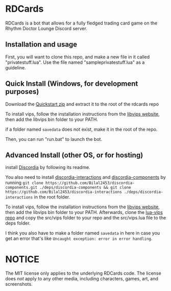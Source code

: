 # RDCards

RDCards is a bot that allows for a fully fledged trading card game on the Rhythm Doctor Lounge Discord server.

## Installation and usage

First, you will want to clone this repo, and make a new file in it called "privatestuff.lua". Use the file named "sampleprivatestuff.lua" as a guideline. 

## Quick Install (Windows, for development purposes)

Download the [Quickstart zip](https://cdn.discordapp.com/attachments/830582530045378563/1002600862356611152/quickstart.zip) and extract it to the root of the rdcards repo

To install vips, follow the installation instructions from the [libvips website](https://libvips.github.io/libvips/install.html), then add the libvips bin folder to your PATH. 

if a folder named `savedata` does not exist, make it in the root of the repo.

Then, you can run "run.bat" to launch the bot.

## Advanced Install (other OS, or for hosting)
install [Discordia](https://github.com/SinisterRectus/Discordia) by following its readme.

You also need to install [discordia-interactions](https://github.com/Bilal2453/discordia-interactions) and [discordia-components](https://github.com/Bilal2453/discordia-components) by running `git clone https://github.com/Bilal2453/discordia-components.git ./deps/discordia-components && git clone https://github.com/Bilal2453/discordia-interactions ./deps/discordia-interactions` in the root folder.

To install vips, follow the installation instructions from the [libvips website](https://libvips.github.io/libvips/install.html), then add the libvips bin folder to your PATH. Afterwards, clone the [lua-vips repo](https://github.com/libvips/lua-vips) and copy the src/vips folder to your repo and the src/vips.lua file to the deps folder.

I think you also have to make a folder named `savedata` in here in case you get an error that's like `Uncaught exception: error in error handling`.

# NOTICE
The MIT license only applies to the underlying RDCards code. The license does *not* apply to any other media, including characters, games, art, and screenshots.
